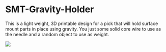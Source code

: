 # SMT-Gravity-Holder

This is a light weight, 3D printable design for a pick that will hold surface mount parts in place using gravity.
You just some solid core wire to use as the needle and a random object to use as weight.


![](http://i.imgur.com/xiu27sr.jpg)
